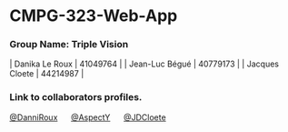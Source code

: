 # CMPG-323-Web-App

### Group Name: Triple Vision


| Danika Le Roux | 41049764 |
| Jean-Luc Bégué | 40779173 |
| Jacques Cloete | 44214987 |


### Link to collaborators profiles.

[@DanniRoux](https://github.com/DanniRoux)
&nbsp;&nbsp;&nbsp;&nbsp;
[@AspectY](https://github.com/AspectY)
&nbsp;&nbsp;&nbsp;&nbsp;
[@JDCloete](https://github.com/JDCloete)
